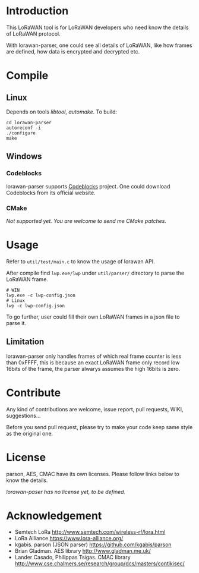 # Introduction

This LoRaWAN tool is for LoRaWAN developers who need know the details of LoRaWAN protocol.

With lorawan-parser, one could see all details of LoRaWAN, like how frames are defined, how data is encrypted and decrypted etc.

# Compile

## Linux

Depends on tools *libtool*, *automake*. To build:

    cd lorawan-parser
    autoreconf -i
    ./configure
    make

## Windows

### Codeblocks
lorawan-parser supports [Codeblocks](http://www.codeblocks.org/) project. One could download Codeblocks from its official website.

### CMake
*Not supported yet. You are welcome to send me CMake patches.*

# Usage

Refer to `util/test/main.c` to know the usage of lorawan API.

After compile find `lwp.exe/lwp` under `util/parser/` directory to parse the LoRaWAN frame.

    # WIN
    lwp.exe -c lwp-config.json
    # Linux
    lwp -c lwp-config.json

To go further, user could fill their own LoRaWAN frames in a json file to parse it.

## Limitation

lorawan-parser only handles frames of which real frame counter is less than 0xFFFF, this is because an exact LoRaWAN frame only record low 16bits of the frame, the parser alwarys assumes the high 16bits is zero.

# Contribute

Any kind of contributions are welcome, issue report, pull requests,  WIKI, suggestions...

Before you send pull request, please try to make your code keep same style as the original one.

# License
parson, AES, CMAC have its own licenses. Please follow links below to know the details.

*lorawan-paser has no license yet, to be defined.*

# Acknowledgement

+ Semtech LoRa http://www.semtech.com/wireless-rf/lora.html
+ LoRa Alliance https://www.lora-alliance.org/
+ kgabis. parson (JSON parser) https://github.com/kgabis/parson
+ Brian Gladman. AES library http://www.gladman.me.uk/
+ Lander Casado, Philippas Tsigas. CMAC library http://www.cse.chalmers.se/research/group/dcs/masters/contikisec/
